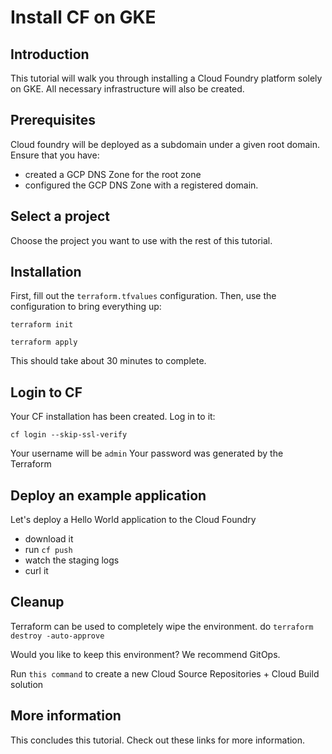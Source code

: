 # Install CF on GKE

## Introduction

This tutorial will walk you through installing a Cloud Foundry platform solely on GKE.
All necessary infrastructure will also be created.

<walkthrough-tutorial-duration duration="45">
</walkthrough-tutorial-duration>

## Prerequisites

Cloud foundry will be deployed as a subdomain under a given root domain.
Ensure that you have:

- created a GCP DNS Zone for the root zone
- configured the GCP DNS Zone with a registered domain.

## Select a project

Choose the project you want to use with the rest of this tutorial.

<walkthrough-project-setup>
</walkthrough-project-setup>

## Installation

First, fill out the `terraform.tfvalues` configuration.
Then, use the configuration to bring everything up:

    terraform init

    terraform apply

This should take about 30 minutes to complete.

## Login to CF

Your CF installation has been created. Log in to it:

    cf login --skip-ssl-verify

Your username will be `admin`
Your password was generated by the Terraform

## Deploy an example application

Let's deploy a Hello World application to the Cloud Foundry
- download it
- run `cf push`
- watch the staging logs
- curl it

## Cleanup

Terraform can be used to completely wipe the environment. do `terraform destroy -auto-approve`

Would you like to keep this environment? We recommend GitOps.

Run `this command` to create a new Cloud Source Repositories + Cloud Build solution 

## More information

This concludes this tutorial.
Check out these links for more information.
